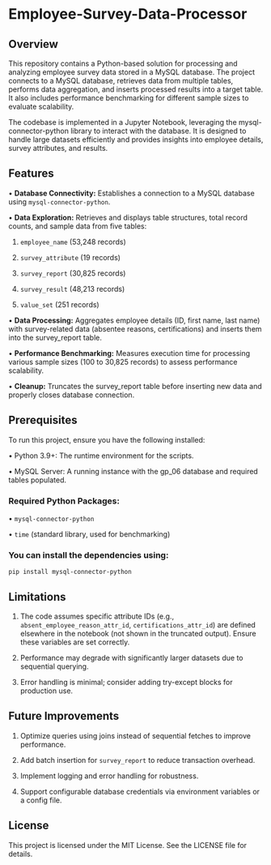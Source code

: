 # Employee-Survey-Data-Processor

## Overview
This repository contains a Python-based solution for processing and analyzing employee survey data stored in a MySQL database. The project connects to a MySQL database, retrieves data from multiple tables, performs data aggregation, and inserts processed results into a target table. It also includes performance benchmarking for different sample sizes to evaluate scalability.

The codebase is implemented in a Jupyter Notebook, leveraging the mysql-connector-python library to interact with the database. It is designed to handle large datasets efficiently and provides insights into employee details, survey attributes, and results.

## Features

• **Database Connectivity:** Establishes a connection to a MySQL database using ``` mysql-connector-python ```.

• **Data Exploration:** Retrieves and displays table structures, total record counts, and sample data from five tables:

  1.  ```employee_name``` (53,248 records)

  2. ```survey_attribute``` (19 records)
  
  3. ```survey_report``` (30,825 records)

  4. ```survey_result``` (48,213 records)

  5. ```value_set``` (251 records)

• **Data Processing:** Aggregates employee details (ID, first name, last name) with survey-related data (absentee reasons, certifications) and inserts them into the survey_report table.

• **Performance Benchmarking:** Measures execution time for processing various sample sizes (100 to 30,825 records) to assess performance scalability.

• **Cleanup:** Truncates the survey_report table before inserting new data and properly closes database connection.


## Prerequisites

To run this project, ensure you have the following installed:

• Python 3.9+: The runtime environment for the scripts.

• MySQL Server: A running instance with the gp_06 database and required tables populated.


### Required Python Packages:

• ```mysql-connector-python``` 

• ```time``` (standard library, used for benchmarking)


### You can install the dependencies using:

 ```pip install mysql-connector-python```


## Limitations

1. The code assumes specific attribute IDs (e.g., ```absent_employee_reason_attr_id```, ```certifications_attr_id```) are defined elsewhere in the notebook (not shown in the truncated output). Ensure these variables are set correctly.

2. Performance may degrade with significantly larger datasets due to sequential querying.
3. Error handling is minimal; consider adding try-except blocks for production use.


## Future Improvements

1. Optimize queries using joins instead of sequential fetches to improve performance.

2. Add batch insertion for ```survey_report``` to reduce transaction overhead.
  
3. Implement logging and error handling for robustness.
   
4. Support configurable database credentials via environment variables or a config file.


## License

This project is licensed under the MIT License. See the LICENSE file for details.
